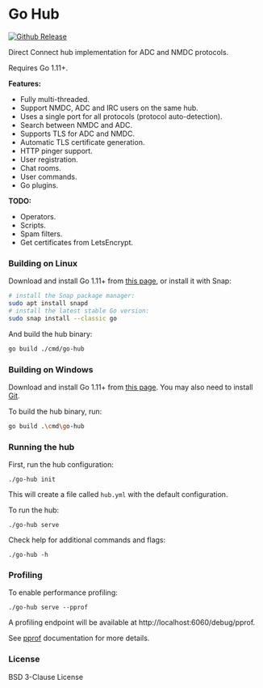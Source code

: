 # Go Hub

[![Github Release](https://img.shields.io/github/release/direct-connect/go-dcpp.svg)](https://github.com/direct-connect/go-dcpp/releases)

Direct Connect hub implementation for ADC and NMDC protocols.

Requires Go 1.11+.

**Features:**

- Fully multi-threaded.
- Support NMDC, ADC and IRC users on the same hub.
- Uses a single port for all protocols (protocol auto-detection).
- Search between NMDC and ADC.
- Supports TLS for ADC and NMDC.
- Automatic TLS certificate generation.
- HTTP pinger support.
- User registration.
- Chat rooms.
- User commands.
- Go plugins.

**TODO:**

- Operators.
- Scripts.
- Spam filters.
- Get certificates from LetsEncrypt.

### Building on Linux

Download and install Go 1.11+ from [this page](https://golang.org/dl/),
or install it with Snap:

```bash
# install the Snap package manager:
sudo apt install snapd
# install the latest stable Go version:
sudo snap install --classic go
```

And build the hub binary:

```bash
go build ./cmd/go-hub
```

### Building on Windows

Download and install Go 1.11+ from [this page](https://golang.org/dl/).
You may also need to install [Git](https://git-scm.com/download/win).

To build the hub binary, run:

```bash
go build .\cmd\go-hub
```

### Running the hub

First, run the hub configuration:

```
./go-hub init
```

This will create a file called `hub.yml` with the default configuration.

To run the hub:

```
./go-hub serve
```

Check help for additional commands and flags:

```
./go-hub -h
```

### Profiling

To enable performance profiling:

```
./go-hub serve --pprof
```

A profiling endpoint will be available at http://localhost:6060/debug/pprof.

See [pprof](https://golang.org/pkg/net/http/pprof/) documentation for more details.

### License

BSD 3-Clause License